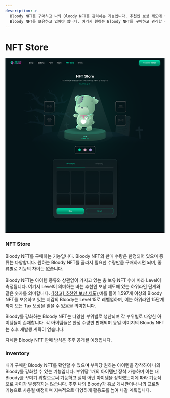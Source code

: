 ```yaml
---
description: >-
  Bloody NFT를 구매하고 나의 Bloody NFT를 관리하는 기능입니다. 추천인 보상 제도에 의해 하위라인의 보상을 받기 위해서
  Bloody NFT를 보유하고 있어야 합니다. 여기서 원하는 Bloody NFT를 구매하고 관리할 수 있습니다.
---
```


# NFT Store

![](<../.gitbook/assets/NFT-Store (1).png>)

### NFT Store

Bloody NFT를 구매하는 기능입니다. Bloody NFT의 판매 수량은 한정되어 있으며 종류는 다양합니다. 원하는 Bloody NFT를 골라서 필요한 수량만큼 구매하시면 되며, 종류별로 기능의 차이는 없습니다.\
\
Bloody NFT는 아이템 종류와 상관없이 가지고 있는 총 보유 NFT 수에 따라 Level이 측정됩니다. 여기서 Level이 의미하는 바는 추천인 보상 제도에 있는 하위라인 단계와 같은 숫자를 의미합니다.  [(\[참고\] 추천인 보상 제도) ](../features/referral.md) 예를 들어 1,597개 이상의 Bloody NFT를 보유하고 있는 지갑의 Bloody는 Level 15로 레벨업하며, 이는 하위라인 15단계까지 모든 Tax 보상을 얻을 수 있음을 의미합니다.

Bloody를 강화하는 Bloody NFT는 다양한 부위별로 생산되며 각 부위별로 다양한 아이템들이 존재합니다. 각 아이템들은 한정 수량만 판매되며 동일 이미지의 Bloody NFT는 추후 재발행 계획이 없습니다.

자세한 Bloody NFT 판매 방식은 추후 공개될 예정입니다.&#x20;

### Inventory

내가 구매한 Bloody NFT를 확인할 수 있으며 부위당 원하는 아이템을 장착하여 나의 Bloody를 강화할 수 있는 기능입니다. 부위당 1개의 아이템만 장착 가능하며 이는 내 Bloody를 꾸미기 위함으로써 기능하고 실제 어떤 아이템을 장착했는지에 따라 기능적으로 차이가 발생하지는 않습니다. 추후 나의 Bloody가 홍보 게시판이나 나의 프로필 기능으로 사용될 예정이며 지속적으로 다양하게 활용도를 높여 나갈 계획입니다.

